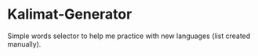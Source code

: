 # Kalimat-Generator
Simple words selector to help me practice with new languages (list created manually).
